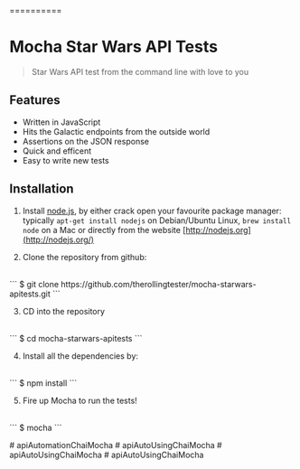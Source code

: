 
==========



# Mocha Star Wars API Tests 
> Star Wars API test from the command line with love to you 


## Features


- Written in JavaScript 
- Hits the Galactic endpoints from the outside world 
- Assertions on the JSON response
- Quick and efficent
- Easy to write new tests


## Installation

1) Install [node.js](http://nodejs.org/), by either crack open your favourite package manager: typically `apt-get install nodejs` on Debian/Ubuntu Linux, `brew install node` on a Mac
 or directly from the website [http://nodejs.org](http://nodejs.org/)


2) Clone the repository from github:
<br>
```
$ git clone https://github.com/therollingtester/mocha-starwars-apitests.git
```

3) CD into the repository 
<br>
```
$ cd mocha-starwars-apitests
```

4) Install all the dependencies by:
<br>
```
$ npm install
```

5) Fire up Mocha to run the tests!
<br>
```
$ mocha
```






 





#   a p i A u t o m a t i o n C h a i M o c h a  
 #   a p i A u t o U s i n g C h a i M o c h a  
 #   a p i A u t o U s i n g C h a i M o c h a  
 #   a p i A u t o U s i n g C h a i M o c h a  
 
